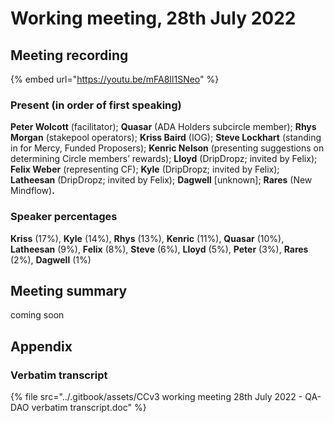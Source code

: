 # Working meeting, 28th July 2022

## Meeting recording

{% embed url="https://youtu.be/mFA8Il1SNeo" %}

### **Present (in order of first speaking)**

**Peter Wolcott** (facilitator); **Quasar** (ADA Holders subcircle member); **Rhys Morgan** (stakepool operators); **Kriss Baird** (IOG); **Steve Lockhart** (standing in for Mercy, Funded Proposers); **Kenric Nelson** (presenting suggestions on determining Circle members’ rewards); **Lloyd** (DripDropz; invited by Felix); **Felix Weber** (representing CF); **Kyle** (DripDropz; invited by Felix); **Latheesan** (DripDropz; invited by Felix); **Dagwell** \[unknown];  **Rares** (New Mindflow)**.**

### **Speaker percentages**

**Kriss** (17%), **Kyle** (14%), **Rhys** (13%), **Kenric** (11%), **Quasar** (10%), **Latheesan** (9%), **Felix** (8%), **Steve** (6%), **Lloyd** (5%), **Peter** (3%), **Rares** (2%), **Dagwell** (1%)

## Meeting summary

coming soon

## **Appendix**

### **Verbatim transcript**

{% file src="../.gitbook/assets/CCv3 working meeting 28th July 2022 - QA-DAO verbatim transcript.doc" %}
